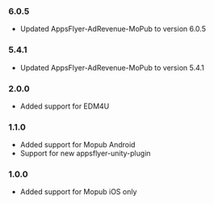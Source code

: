 ### 6.0.5
* Updated AppsFlyer-AdRevenue-MoPub to version 6.0.5

### 5.4.1
* Updated AppsFlyer-AdRevenue-MoPub to version 5.4.1


### 2.0.0
* Added support for EDM4U


### 1.1.0
* Added support for Mopub Android
* Support for new appsflyer-unity-plugin


### 1.0.0
* Added support for Mopub iOS only

